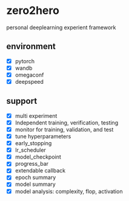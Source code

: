 # zero2hero
personal deeplearning experient framework

## environment
+ [x] pytorch
+ [x] wandb
+ [x] omegaconf
+ [x] deepspeed

## support
+ [x] multi experiment
+ [x] Independent training, verification, testing
+ [x] monitor for training, validation, and test
+ [x] tune hyperparameters
+ [x] early_stopping
+ [x] lr_scheduler
+ [x] model_checkpoint
+ [x] progress_bar
+ [x] extendable callback
+ [x] epoch summary
+ [x] model summary
+ [x] model analysis: complexity, flop, activation